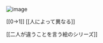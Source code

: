 
![image](https://gyazo.com/3af6a03d45861a00f40096976e45c021/thumb/1000)

[[0→1]]
[[人によって異なる]]

[[二人が違うことを言う絵のシリーズ]]
